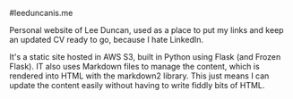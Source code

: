 #leeduncanis.me

Personal website of Lee Duncan, used as a place to put my links and keep an updated CV ready to go, because I hate LinkedIn.

It's a static site hosted in AWS S3, built in Python using Flask (and Frozen Flask). IT also uses Markdown files to manage the content, which is rendered into HTML with the markdown2 library. This just means I can update the content easily without having to write fiddly bits of HTML.